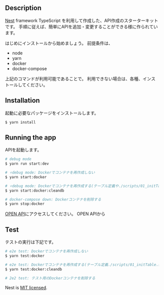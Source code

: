 ## Description

[Nest](https://github.com/nestjs/nest) framework TypeScript を利用して作成した、API作成のスターターキットです。
手順に従えば、簡単にAPIを追加・変更することができる様に作られています。

はじめにインストールから始めましょう。
前提条件は、

- node
- yarn
- docker
- docker-compose

上記のコマンドが利用可能であることで。
利用できない場合は、各種、インストールしてください。

## Installation

起動に必要なパッケージをインストールします。

```bash
$ yarn install
```

## Running the app

APIを起動します。

```bash
# debug mode
$ yarn run start:dev

# ⭐️debug mode: Dockerでコンテナを再作成しない
$ yarn start:docker

# ⭐️debug mode: Dockerでコンテナを再作成する(テーブル定義や./scripts/01_initTable.sql、初期データ./scripts/02_initDataを変更した場合に実行)
$ yarn start:docker:cleandb

# docker-compose down: Dockerコンテナを削除する
$ yarn stop:docker
```

[OPEN API](http://localhost:3000/api-docs)にアクセスしてください。
OPEN APIから

## Test

テストの実行は下記です。

```bash
# e2e test: Dockerでコンテナを再作成しない
$ yarn test:docker

# e2e test: Dockerでコンテナを再作成する(テーブル定義./scripts/01_initTable.sqlを変更した場合に実行)
$ yarn test:docker:cleandb

# 2e2 test: テスト用のDockerコンテナを削除する
```

Nest is [MIT licensed](LICENSE).

